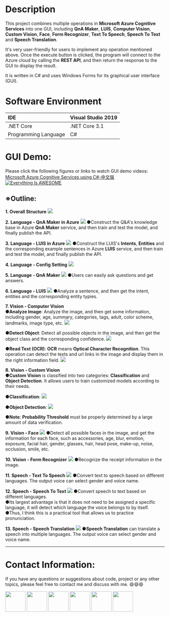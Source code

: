 # Description
This project combines multiple operations in **Microsoft Azure Cognitive Services** into one GUI, including **QnA Maker**, **LUIS**, **Computer Vision**, **Custom Vision**, **Face**, **Form Recognizer**, **Text To Speech**, **Speech To Text** and **Speech Translation**.

It's very user-friendly for users to implement any operation mentioned above. Once the execute button is clicked, the program will connect to the Azure cloud by calling the **REST API**, and then return the response to the GUI to display the result.

It is written in C# and uses Windows Forms for its graphical user interface (GUI).

# Software Environment
| IDE                         | Visual Studio 2019       |
| :-------------------------- | :----------------------- |
| .NET Core                   | .NET Core 3.1            |
| Programming Language        | C#                       |

# GUI Demo:

Please click the following figures or links to watch GUI demo videos:  
[Microsoft Azure Cognitive Services using C#-中文版](https://youtu.be/Z_srnaLAVeg)  
[![Everything Is AWESOME](http://img.youtube.com/vi/Z_srnaLAVeg/sddefault.jpg)](https://youtu.be/Z_srnaLAVeg)    

## ※Outline:   
**1. Overall Structure**
![](https://github.com/JeffWang0325/Microsoft-Azure-Cognitive-Services/blob/master/README%20Image/01.jpg)

**2. Language - QnA Maker in Azure**
![](https://github.com/JeffWang0325/Microsoft-Azure-Cognitive-Services/blob/master/README%20Image/02.jpg)
●Construct the Q&A's knowledge base in Azure **QnA Maker** service, and then train and test the model, and finally publish the API. 

**3. Language - LUIS in Azure**
![](https://github.com/JeffWang0325/Microsoft-Azure-Cognitive-Services/blob/master/README%20Image/03.jpg)
●Construct the LUIS's **Intents**, **Entities** and the corresponding example sentences in Azure **LUIS** service, and then train and test the model, and finally publish the API.

**4. Language - Config Setting**
![](https://github.com/JeffWang0325/Microsoft-Azure-Cognitive-Services/blob/master/README%20Image/04.jpg)

**5. Language - QnA Maker**
![](https://github.com/JeffWang0325/Microsoft-Azure-Cognitive-Services/blob/master/README%20Image/05.jpg)
●Users can easily ask questions and get answers.

**6. Language - LUIS**
![](https://github.com/JeffWang0325/Microsoft-Azure-Cognitive-Services/blob/master/README%20Image/06.jpg)
●Analyze a sentence, and then get the intent, entities and the corresponding entity typies.

**7. Vision - Computer Vision**  
●**Analyze Image**: Analyze the image, and then get some information, including gender, age, summary, categories, tags, adult, color scheme, landmarks, image type, etc.
![](https://github.com/JeffWang0325/Microsoft-Azure-Cognitive-Services/blob/master/README%20Image/07-1.jpg)

●**Detect Object**: Detect all possible objects in the image, and then get the object class and the corresponding confidence.
![](https://github.com/JeffWang0325/Microsoft-Azure-Cognitive-Services/blob/master/README%20Image/07-2.jpg)

●**Read Text (OCR)**: **OCR** means **Optical Character Recognition**. This operation can detect the texts and url links in the image and display them in the right information field.
![](https://github.com/JeffWang0325/Microsoft-Azure-Cognitive-Services/blob/master/README%20Image/07-3.jpg)

**8. Vision - Custom Vision**  
●**Custom Vision** is classified into two categories: **Classification** and **Object Detection**. It allows users to train customized models according to their needs.

●**Classification**:
![](https://github.com/JeffWang0325/Microsoft-Azure-Cognitive-Services/blob/master/README%20Image/08-1.jpg)

●**Object Detection**:
![](https://github.com/JeffWang0325/Microsoft-Azure-Cognitive-Services/blob/master/README%20Image/08-2.jpg)

●**Note**: **Probability Threshold** must be properly determined by a large amount of data verification.

**9. Vision - Face**
![](https://github.com/JeffWang0325/Microsoft-Azure-Cognitive-Services/blob/master/README%20Image/09.jpg)
●Detect all possible faces in the image, and get the information for each face, such as accessories, age, blur, emotion, exposure, facial hair, gender, glasses, hair, head pose, make-up, noise, occlusion, smile, etc.

**10. Vision - Form Recognizer**
![](https://github.com/JeffWang0325/Microsoft-Azure-Cognitive-Services/blob/master/README%20Image/10.jpg)
●Recognize the receipt informaiton in the image.

**11. Speech - Text To Speech**
![](https://github.com/JeffWang0325/Microsoft-Azure-Cognitive-Services/blob/master/README%20Image/11.jpg)
●Convert text to speech based on different languages. The output voice can select gender and voice name.

**12. Speech - Speech To Text**
![](https://github.com/JeffWang0325/Microsoft-Azure-Cognitive-Services/blob/master/README%20Image/12.jpg)
●Convert speech to text based on different languages.  
●Its largest advantage is that it does not need to be assigned a specific language, it will detect which language the voice belongs to by itself.  
●Thus, I think this is a practical tool that allows us to practice pronunciation.

**13. Speech - Speech Translation**
![](https://github.com/JeffWang0325/Microsoft-Azure-Cognitive-Services/blob/master/README%20Image/13.jpg)
●**Speech Translation** can translate a speech into multiple languages. The output voice can select gender and voice name.

---
# Contact Information:
If you have any questions or suggestions about code, project or any other topics, please feel free to contact me and discuss with me. 😄😄😄

<a href="https://www.linkedin.com/in/tzu-wei-wang-a09707157" target="_blank"><img src="https://github.com/JeffWang0325/JeffWang0325/blob/master/Icon%20Image/linkedin_64.png" width="64"></a>
<a href="https://www.youtube.com/channel/UC9nOeQSWp0PQJPtUaZYwQBQ" target="_blank"><img src="https://github.com/JeffWang0325/JeffWang0325/blob/master/Icon%20Image/youtube_64.png" width="64"></a>
<a href="https://www.facebook.com/tzuwei.wang.33/" target="_blank"><img src="https://github.com/JeffWang0325/JeffWang0325/blob/master/Icon%20Image/facebook_64.png" width="64"></a>
<a href="https://www.instagram.com/tzuweiw/" target="_blank"><img src="https://github.com/JeffWang0325/JeffWang0325/blob/master/Icon%20Image/instagram_64.png" width="64"></a>
<a href="https://www.kaggle.com/tzuweiwang" target="_blank"><img src="https://github.com/JeffWang0325/JeffWang0325/blob/master/Icon%20Image/kaggle_64.png" width="64"></a>
<a href="https://github.com/JeffWang0325" target="_blank"><img src="https://github.com/JeffWang0325/JeffWang0325/blob/master/Icon%20Image/github_64.png" width="64"></a>

